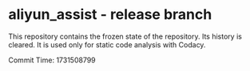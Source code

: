 # aliyun_assist - release branch

This repository contains the frozen state of the repository.
Its history is cleared. It is used only for static code
analysis with Codacy.

Commit Time: 1731508799